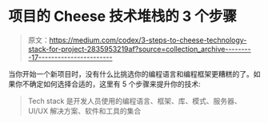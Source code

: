 # 项目的 Cheese 技术堆栈的 3 个步骤

> 原文：<https://medium.com/codex/3-steps-to-cheese-technology-stack-for-project-2835953219af?source=collection_archive---------17----------------------->

当你开始一个新项目时，没有什么比挑选你的编程语言和编程框架更糟糕的了。如果你不确定如何选择合适的，这里有 5 个步骤来提升你的技术:

> Tech stack 是开发人员使用的编程语言、框架、库、模式、服务器、UI/UX 解决方案、软件和工具的集合